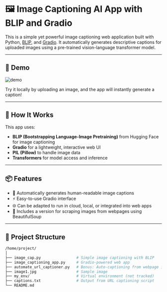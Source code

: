 # 🖼️ Image Captioning AI App with BLIP and Gradio

This is a simple yet powerful image captioning web application built with Python, [BLIP](https://huggingface.co/Salesforce/blip-image-captioning-base), and [Gradio](https://gradio.app/). It automatically generates descriptive captions for uploaded images using a pre-trained vision-language transformer model.

---

## 🚀 Demo

![demo](images/demo-screenshot.png) <!-- Optional: Add a screenshot here -->

Try it locally by uploading an image, and the app will instantly generate a caption!

---

## 🧠 How It Works

This app uses:

- **BLIP (Bootstrapping Language-Image Pretraining)** from Hugging Face for image captioning
- **Gradio** for a lightweight, interactive web UI
- **PIL (Pillow)** to handle image data
- **Transformers** for model access and inference

---

## 📦 Features

- 🧠 Automatically generates human-readable image captions
- ⚡ Easy-to-use Gradio interface
- 🌐 Can be adapted to run in cloud, local, or integrated into web apps
- 📝 Includes a version for scraping images from webpages using BeautifulSoup

---

## 📁 Project Structure

```bash
/home/project/
│
├── image_cap.py                # Simple image captioning with BLIP
├── image_captioning_app.py     # Gradio-powered web app
├── automate_url_captioner.py   # Bonus: Auto-captioning from webpage images
├── image1.jpg                  # Sample image
├── my_env/                     # Virtual environment (not tracked)
├── captions.txt                # Output from URL captioning script
└── README.md
